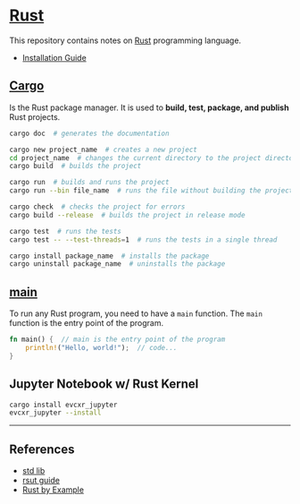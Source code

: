 # [Rust](https://www.rust-lang.org/learn)

This repository contains notes on [Rust](https://www.rust-lang.org/learn) programming language.
- [Installation Guide](https://www.rust-lang.org/tools/install)

## [Cargo](https://doc.rust-lang.org/cargo/)
Is the Rust package manager. It is used to **build, test, package, and publish** Rust projects.
```bash
cargo doc  # generates the documentation

cargo new project_name  # creates a new project
cd project_name  # changes the current directory to the project directory
cargo build  # builds the project

cargo run  # builds and runs the project
cargo run --bin file_name  # runs the file without building the project

cargo check  # checks the project for errors
cargo build --release  # builds the project in release mode

cargo test  # runs the tests
cargo test -- --test-threads=1  # runs the tests in a single thread

cargo install package_name  # installs the package
cargo uninstall package_name  # uninstalls the package
```

## [main](/notebook/src/main.rs)
To run any Rust program, you need to have a `main` function. The `main` function is the entry point of the program.
```rust
fn main() {  // main is the entry point of the program
    println!("Hello, world!");  // code...
}
```


## Jupyter Notebook w/ Rust Kernel
```bash
cargo install evcxr_jupyter
evcxr_jupyter --install
```

----
## References
- [std lib](https://doc.rust-lang.org/std/index.html)
- [rsut guide](https://doc.rust-lang.org/edition-guide/introduction.html)
- [Rust by Example](https://doc.rust-lang.org/rust-by-example/)

